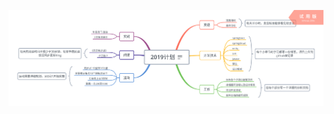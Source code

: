 ![Image text](https://github.com/huangxingzhao/blog/blob/master/plan/img/2019%E8%AE%A1%E5%88%92.png)
